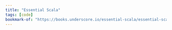 ```yaml
---
title: "Essential Scala"
tags: [code]
bookmark-of: "https://books.underscore.io/essential-scala/essential-scala.html"
---
```

